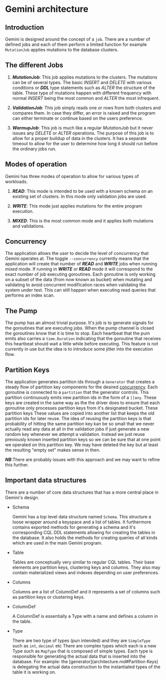 # Gemini architecture

## Introduction

Gemini is designed around the concept of a `job`. There are a number of defined jobs and each
of them perform a limited function for example `MutationJob` applies mutations to the
database clusters.

## The different Jobs

1. ___MutationJob___: This job applies mutations to the clusters. The mutations can be of several types.
   The basic _INSERT_ and _DELETE_ with various conditions or ___DDL___ type statements such as _ALTER_ the 
   structure of the table. These type of mutations happen with different frequency with normal _INSERT_
   being the most common and _ALTER_ the most infrequent.

2. ___ValidationJob___: This job simply reads one or rows from both clusters and compares them.
   In case they differ, an error is raised and the program can either terminate or continue based
   on the users preference.

3. ___WarmupJob___: This job is much like a regular _MutationJob_ but it never issues any _DELETE_
   or _ALTER_ operations. The purpose of this job is to allow for a proper buildup of data in
   the clusters. It has a separate timeout to allow for the user to determine how long it
   should run before the ordinary jobs run.

## Modes of operation

Gemini has three modes of operation to allow for various types of workloads.

1. ___READ___: This mode is intended to be used with a known schema on an existing set of clusters.
   In this mode only validation jobs are used.

2. ___WRITE___: This mode just applies mutations for the entire program execution.

3. ___MIXED___: This is the most common mode and it applies both mutations and validations.

## Concurrency

The application allows the user to decide the level of concurrency that Gemini operates at.
The toggle `--concurrency` currently means that the application will create that number of
___READ___ and ___WRITE___ jobs when running _mixed_ mode. If running in ___WRITE___ or ___READ___
mode it will correspond to the exact number of job executing goroutines. Each goroutine is only
working on a subset of the data (from now known as bucket) when mutating and validating to avoid 
concurrent modification races when validating the system under test.
This can still happen when executing read queries that performs an index scan.

## The Pump

The pump has an almost trivial purpose. It's job is to generate signals for the goroutines that
are executing jobs. When the pump channel is closed the goroutines know that it is time to stop.
Each heartbeat that the pum emits also carries a `time.Duration` indicating that the goroutine that
receives this heartbeat should wait a little while before executing. This feature is not currently
in use but the idea is to introduce some jitter into the execution flow.

## Partition Keys

The application generates partition ids through a `Generator` that creates a steady flow of partition
key components for the desired [concurrency](architecture.md#Concurrency).
Each goroutine is connected to a `partition` that the generator controls. This partition continuously emits
new partition ids in the form of a `[]any`. These keys are created in the same way as the the
driver does to ensure that each goroutine only processes partition keys from it's designated bucket.
These partition keys These values are copied into another list that keeps the old partition ids for
later reuse. The idea of reusing the partition keys is that probability of hitting the same partition
key kan be so small that we never actually read any data at all in the validation jobs if just generate
a new random key whenever we attempt a validation. Instead we just reuse previously known inserted
partition keys so we can be sure that at one point we operated on this partition key. We may have
deleted the key but at least the resulting "empty set" makes sense in then.

___NB___:There are probably issues with this approach and we may want to refine this further.

## Important data structures

There are a number of core data structures that has a more central place in Gemini's design.

* Schema
  
  Gemini has a top level data structure named `Schema`. This structure a loose wrapper around a keyspace
and a list of tables. It furthermore contains exported methods for generating a schema and it's
corresponding CQL DDL statements allowing for creating the tables in the database. It also holds the
methods for creating queries of all kinds which are used in the main Gemini program.

* Table
  
  Tables are conceptually very similar to regular CQL tables. Their base elements are partition keys,
  clustering keys and columns. They also may contain materialized views and indexes depending on user
  preferences.

* Columns

  Columns are a list of ColumnDef and it represents a set of columns such as partition keys or
  clustering keys.

* ColumnDef

  A ColumnDef is essentially a Type with a name and defines a column in the table.

* Type

  There are two type of types (pun intended) and they are `SimpleType` such as `int`, `decimal` etc
  There are complex types which each is a new Type such as `MapType` that is composed of simple types.
  Each type is responsible for generating the actual data that is inserted into the database.
  For example: the [generator](architecture.md#Partition Keys) is delegating the actual data
  construction to the instantiated types of the table it is working on.
